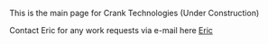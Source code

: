 

This is the main page for Crank Technologies (Under Construction)

Contact Eric for any work requests via e-mail here [Eric](mailto:eric@cranktechnologies.com)
